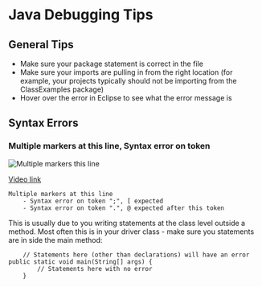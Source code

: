 # Java Debugging Tips

## General Tips

- Make sure your package statement is correct in the file
- Make sure your imports are pulling in from the right location (for example, your projects typically should not be importing from the ClassExamples package)
- Hover over the error in Eclipse to see what the error message is

## Syntax Errors

### Multiple markers at this line, Syntax error on token

![Multiple markers this line](images/eclipseerror.png)

[Video link](https://youtu.be/U3VsNDDEjWE)

```(text)
Multiple markers at this line
    - Syntax error on token ";", [ expected
    - Syntax error on token ".", @ expected after this token
```

This is usually due to you writing statements at the class level outside a method.  Most often this is in your driver class - make sure you statements are in side the main method:

```(text)
    // Statements here (other than declarations) will have an error
public static void main(String[] args) {
        // Statements here with no error
    }
```

